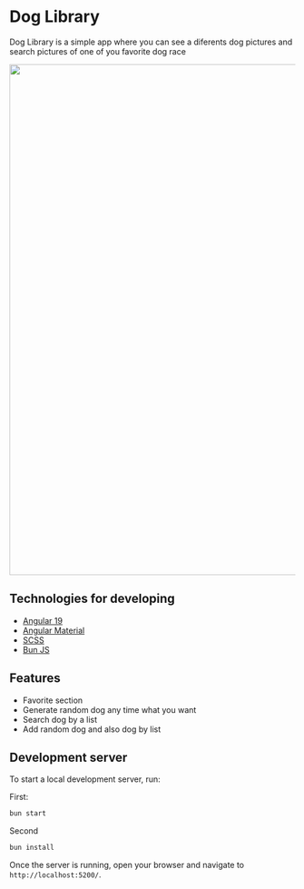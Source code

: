 # Dog Library

Dog Library is a simple app where you can see a diferents dog pictures and search pictures of one of you favorite dog race

<img src="https://i.imgur.com/JxEvUJs.png" width="900">

## Technologies for developing

- [Angular 19](https://angular.dev/)
- [Angular Material](https://material.angular.io/)
- [SCSS](https://sass-lang.com/)
- [Bun JS](https://bun.sh/)

## Features

- Favorite section
- Generate random dog any time what you want
- Search dog by a list
- Add random dog and also dog by list

## Development server

To start a local development server, run:

First:

```bash
bun start
```
Second

```bash
bun install
```

Once the server is running, open your browser and navigate to `http://localhost:5200/`.

